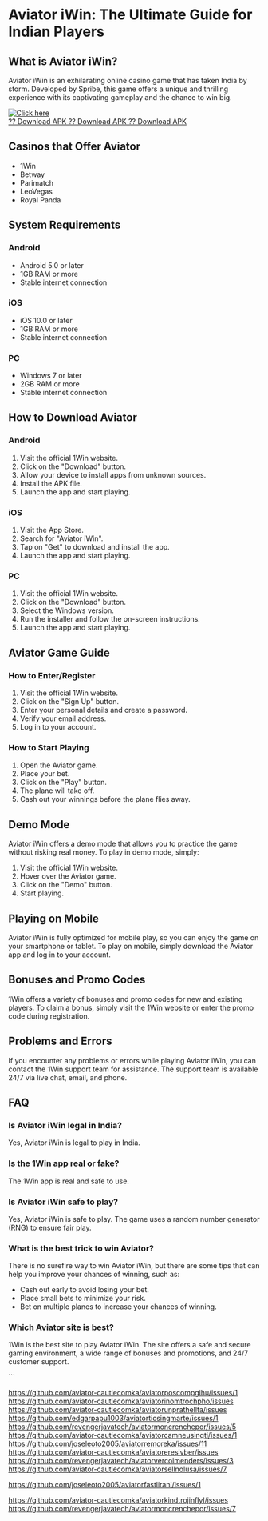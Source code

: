 # Aviator iWin: The Ultimate Guide for Indian Players

## What is Aviator iWin?

Aviator iWin is an exhilarating online casino game that has taken India
by storm. Developed by Spribe, this game offers a unique and thrilling
experience with its captivating gameplay and the chance to win big.

[![Click
here](https://readscoops.com/wp-content/uploads/2023/03/Readscoop-aviator-1-1.jpg)](https://traff.sbs/deff)\
[?? Download APK ?? Download APK ?? Download
APK](https://traff.sbs/deff)

## Casinos that Offer Aviator

-   1Win
-   Betway
-   Parimatch
-   LeoVegas
-   Royal Panda

## System Requirements

### Android

-   Android 5.0 or later
-   1GB RAM or more
-   Stable internet connection

### iOS

-   iOS 10.0 or later
-   1GB RAM or more
-   Stable internet connection

### PC

-   Windows 7 or later
-   2GB RAM or more
-   Stable internet connection

## How to Download Aviator

### Android

1.  Visit the official 1Win website.
2.  Click on the "Download" button.
3.  Allow your device to install apps from unknown sources.
4.  Install the APK file.
5.  Launch the app and start playing.

### iOS

1.  Visit the App Store.
2.  Search for "Aviator iWin".
3.  Tap on "Get" to download and install the app.
4.  Launch the app and start playing.

### PC

1.  Visit the official 1Win website.
2.  Click on the "Download" button.
3.  Select the Windows version.
4.  Run the installer and follow the on-screen instructions.
5.  Launch the app and start playing.

## Aviator Game Guide

### How to Enter/Register

1.  Visit the official 1Win website.
2.  Click on the "Sign Up" button.
3.  Enter your personal details and create a password.
4.  Verify your email address.
5.  Log in to your account.

### How to Start Playing

1.  Open the Aviator game.
2.  Place your bet.
3.  Click on the "Play" button.
4.  The plane will take off.
5.  Cash out your winnings before the plane flies away.

## Demo Mode

Aviator iWin offers a demo mode that allows you to practice the game
without risking real money. To play in demo mode, simply:

1.  Visit the official 1Win website.
2.  Hover over the Aviator game.
3.  Click on the "Demo" button.
4.  Start playing.

## Playing on Mobile

Aviator iWin is fully optimized for mobile play, so you can enjoy the
game on your smartphone or tablet. To play on mobile, simply download
the Aviator app and log in to your account.

## Bonuses and Promo Codes

1Win offers a variety of bonuses and promo codes for new and existing
players. To claim a bonus, simply visit the 1Win website or enter the
promo code during registration.

## Problems and Errors

If you encounter any problems or errors while playing Aviator iWin, you
can contact the 1Win support team for assistance. The support team is
available 24/7 via live chat, email, and phone.

## FAQ

### Is Aviator iWin legal in India?

Yes, Aviator iWin is legal to play in India.

### Is the 1Win app real or fake?

The 1Win app is real and safe to use.

### Is Aviator iWin safe to play?

Yes, Aviator iWin is safe to play. The game uses a random number
generator (RNG) to ensure fair play.

### What is the best trick to win Aviator?

There is no surefire way to win Aviator iWin, but there are some tips
that can help you improve your chances of winning, such as:

-   Cash out early to avoid losing your bet.
-   Place small bets to minimize your risk.
-   Bet on multiple planes to increase your chances of winning.

### Which Aviator site is best?

1Win is the best site to play Aviator iWin. The site offers a safe and
secure gaming environment, a wide range of bonuses and promotions, and
24/7 customer support.

\`\`\`

https://github.com/aviator-cautiecomka/aviatorposcompgihu/issues/1
https://github.com/aviator-cautiecomka/aviatorinomtrochpho/issues
https://github.com/aviator-cautiecomka/aviatorunprathellta/issues
https://github.com/edgarpapu1003/aviatorticsingmarte/issues/1
https://github.com/revengerjavatech/aviatormoncrenchepor/issues/5
https://github.com/aviator-cautiecomka/aviatorcamneusingti/issues/1
https://github.com/joseleoto2005/aviatorremoreka/issues/11
https://github.com/aviator-cautiecomka/aviatoreresivber/issues
https://github.com/revengerjavatech/aviatorvercoimenders/issues/3
https://github.com/aviator-cautiecomka/aviatorsellnolusa/issues/7

https://github.com/joseleoto2005/aviatorfastlirani/issues/1

https://github.com/aviator-cautiecomka/aviatorkindtrojinflyl/issues
https://github.com/revengerjavatech/aviatormoncrenchepor/issues/7

